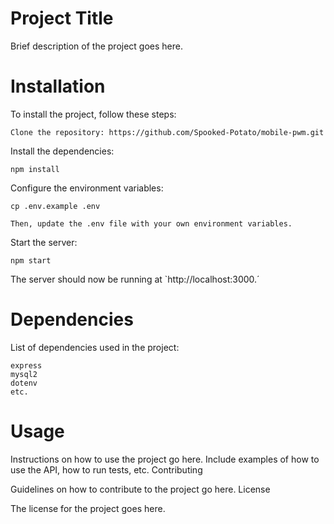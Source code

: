 # Project Title

Brief description of the project goes here.

# Installation

To install the project, follow these steps:

    Clone the repository: https://github.com/Spooked-Potato/mobile-pwm.git

Install the dependencies:

    npm install

Configure the environment variables:

    cp .env.example .env

    Then, update the .env file with your own environment variables.

Start the server:

    npm start

The server should now be running at `http://localhost:3000.´

# Dependencies

List of dependencies used in the project:

    express
    mysql2
    dotenv
    etc.

# Usage

Instructions on how to use the project go here. Include examples of how to use the API, how to run tests, etc.
Contributing

Guidelines on how to contribute to the project go here.
License

The license for the project goes here.
